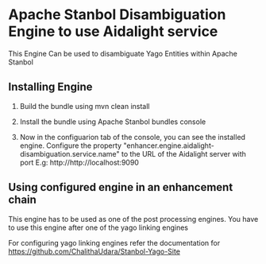 # Apache Stanbol Disambiguation Engine to use Aidalight service 

This Engine Can be used to disambiguate Yago Entities within Apache Stanbol

## Installing Engine

1) Build the bundle using mvn clean install

2) Install the bundle using Apache Stanbol bundles console

3) Now in the configuarion tab of the console, you can see the installed engine.
   Configure the property "enhancer.engine.aidalight-disambiguation.service.name" to the URL
   of the Aidalight server with port 
   E.g: http://http://localhost:9090 
 
## Using configured engine in an enhancement chain

This engine has to be used as one of the post processing engines.
You have to use this engine after one of the yago linking engines

For configuring yago linking engines refer the documentation for
https://github.com/ChalithaUdara/Stanbol-Yago-Site

